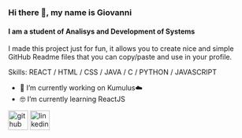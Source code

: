 ### Hi there 👋, my name is Giovanni
#### I am a student of Analisys and Development of Systems
I made this project just for fun, it allows you to create nice and simple GitHub Readme files that you can copy/paste and use in your profile.

Skills: REACT / HTML / CSS / JAVA / C / PYTHON / JAVASCRIPT

- 🚀 I’m currently working on Kumulus☁️
- 🤓 I’m currently learning ReactJS 


[<img src='https://cdn.jsdelivr.net/npm/simple-icons@3.0.1/icons/github.svg' alt='github' height='40'>](https://github.com/giovannimota)  [<img src='https://cdn.jsdelivr.net/npm/simple-icons@3.0.1/icons/linkedin.svg' alt='linkedin' height='40'>](https://www.linkedin.com/in/giovanni-mota/)  

